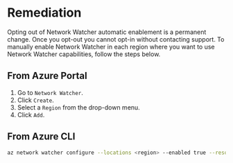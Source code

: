 # Remediation

Opting out of Network Watcher automatic enablement is a permanent change. Once you opt-out you cannot opt-in without contacting support. To manually enable Network Watcher in each region where you want to use Network Watcher capabilities, follow the steps below.

## From Azure Portal

1. Go to `Network Watcher`.
2. Click `Create`.
3. Select a `Region` from the drop-down menu.
4. Click `Add`.

## From Azure CLI

```sh
az network watcher configure --locations <region> --enabled true --resource-group <resource_group>
```
